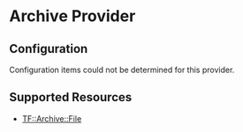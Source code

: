 # Archive Provider

## Configuration

Configuration items could not be determined for this provider.

## Supported Resources

* [TF::Archive::File](../resources/archive/TF-Archive-File/docs/README.md)